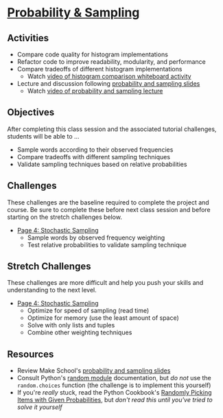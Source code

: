# [Probability & Sampling](https://docs.google.com/presentation/d/1rX0fkg-PdG_ypu4EL_cN_dDZ96UCrZkmEXeRRdT99lI/edit#slide=id.g6e846b49fc_2_76)

## Activities
- Compare code quality for histogram implementations
- Refactor code to improve readability, modularity, and performance
- Compare tradeoffs of different histogram implementations
    - Watch [video of histogram comparison whiteboard activity]
- Lecture and discussion following [probability and sampling slides]
    - Watch [video of probability and sampling lecture]

## Objectives
After completing this class session and the associated tutorial challenges, students will be able to ...
- Sample words according to their observed frequencies
- Compare tradeoffs with different sampling techniques
- Validate sampling techniques based on relative probabilities

## Challenges
These challenges are the baseline required to complete the project and course.
Be sure to complete these before next class session and before starting on the stretch challenges below.
- [Page 4: Stochastic Sampling]
    - Sample words by observed frequency weighting
    - Test relative probabilities to validate sampling technique

## Stretch Challenges
These challenges are more difficult and help you push your skills and understanding to the next level.
- [Page 4: Stochastic Sampling]
    - Optimize for speed of sampling (read time)
    - Optimize for memory (use the least amount of space)
    - Solve with only lists and tuples
    - Combine other weighting techniques

## Resources
- Review Make School's [probability and sampling slides]
- Consult Python's [random module] documentation, but *do not* use the `random.choices` function (the challenge is to implement this yourself)
- If you're *really* stuck, read the Python Cookbook's [Randomly Picking Items with Given Probabilities], but *don't read this until you've tried to solve it yourself*


[video of histogram comparison whiteboard activity]: https://www.youtube.com/watch?v=w0F7gZbSoHg
[video of probability and sampling lecture]: https://www.youtube.com/watch?v=-fq36v2KjR8
[probability and sampling slides]: https://github.com/Make-School-Courses/CS-1.2-Intro-Data-Structures/blob/master/Slides/Probability.pdf
[Page 4: Stochastic Sampling]: https://www.makeschool.com/academy/tutorial/tweet-generator-data-structures-probability-with-python/stochastic-sampling-506e62a9-e8be-486f-8c72-486baa8c3454
[random module]: https://docs.python.org/3/library/random.html
[Randomly Picking Items with Given Probabilities]: https://www.safaribooksonline.com/library/view/python-cookbook-2nd/0596007973/ch04s22.html

